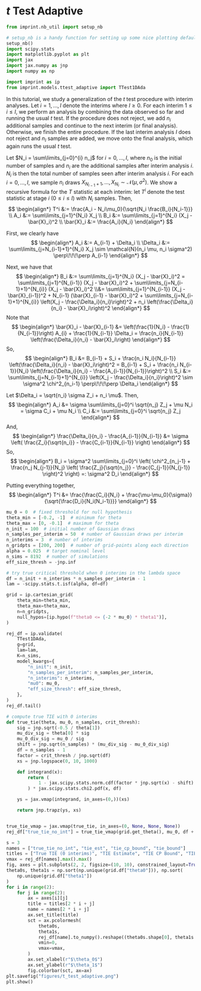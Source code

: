 # $t$ Test Adaptive

```python
from imprint.nb_util import setup_nb

# setup_nb is a handy function for setting up some nice plotting defaults.
setup_nb()
import scipy.stats
import matplotlib.pyplot as plt
import jax
import jax.numpy as jnp
import numpy as np

import imprint as ip
from imprint.models.ttest_adaptive import TTest1DAda
```

In this tutorial, we study a generalization of the $t$ test procedure with interim analyses.
Let $i=1,\ldots, I$ denote the interims where $I \geq 0$.
For each interim $1 \leq i \leq I$, 
we perform an analysis by combining the data observed so far and running the usual $t$ test.
If the procedure does not reject, we add $n_i$ additional samples and continue to the next interim (or final analysis).
Otherwise, we finish the entire procedure.
If the last interim analysis $I$ does not reject and $n_I$ samples are added, 
we move onto the final analysis, which again runs the usual $t$ test.

Let $N_i = \sum\limits_{j=0}^{i} n_j$ for $i=0,\ldots, I$, 
where $n_0$ is the initial number of samples and $n_i$ are the additional samples after interim analysis $i$.
$N_i$ is then the total number of samples seen after interim analysis $i$.
For each $i = 0,\ldots, I$,
we sample $n_i$ draws $X_{N_{i-1} + 1}, \ldots, X_{N_{i}} \sim \mathcal{N}(\mu, \sigma^2)$.
We show a recursive formula for the $T$ statistic at each interim:
let $T^i$ denote the test statistic at stage $i$ ($0 \leq i \leq I$) with $N_i$ samples.
Then,
$$
\begin{align*}
    T^i &:= \frac{A_i - N_i\mu_0}{\sqrt{N_i \frac{B_i}{N_i-1}}} \\
    A_i &:= \sum\limits_{j=1}^{N_i} X_j \\
    B_i &:= \sum\limits_{j=1}^{N_i} (X_j - \bar{X}_i)^2 \\
    \bar{X}_i &:= \frac{A_i}{N_i}
\end{align*}
$$

First, we clearly have
$$
\begin{align*}
    A_i &:= A_{i-1} + \Delta_i \\
    \Delta_i &:= \sum\limits_{j=N_{i-1}+1}^{N_i} X_j \sim \mathcal{N}(n_i \mu, n_i \sigma^2) \perp\!\!\!\perp A_{i-1}
\end{align*}
$$

Next, we have that
$$
\begin{align*}
    B_i 
    &:= 
    \sum\limits_{j=1}^{N_i} (X_j - \bar{X}_i)^2 
    =
    \sum\limits_{j=1}^{N_{i-1}} (X_j - \bar{X}_i)^2
    +
    \sum\limits_{j=N_{i-1}+1}^{N_{i}} (X_j - \bar{X}_i)^2
    \\&=
    \sum\limits_{j=1}^{N_{i-1}} (X_j - \bar{X}_{i-1})^2
    + N_{i-1} (\bar{X}_{i-1} - \bar{X}_i)^2
    + \sum\limits_{j=N_{i-1}+1}^{N_{i}} \left(X_j - \frac{\Delta_i}{n_i}\right)^2
    + n_i \left(\frac{\Delta_i}{n_i} - \bar{X}_i\right)^2
\end{align*}
$$
Note that
$$
\begin{align*}
    \bar{X}_i - \bar{X}_{i-1}
    &=
    \left(\frac{1}{N_i} - \frac{1}{N_{i-1}}\right) A_{i}
    + \frac{1}{N_{i-1}} \Delta_i
    =
    \frac{n_i}{N_{i-1}} \left(\frac{\Delta_i}{n_i} - \bar{X}_i\right)
\end{align*}
$$
So,
$$
\begin{align*}
    B_i 
    &=
    B_{i-1} + S_i + \frac{n_i N_i}{N_{i-1}} \left(\frac{\Delta_i}{n_i} - \bar{X}_i\right)^2
    =
    B_{i-1} + S_i + \frac{n_i N_{i-1}}{N_i} \left(\frac{\Delta_i}{n_i} - \frac{A_{i-1}}{N_{i-1}}\right)^2
    \\
    S_i 
    &:= 
    \sum\limits_{j=N_{i-1}+1}^{N_{i}} \left(X_j - \frac{\Delta_i}{n_i}\right)^2
    \sim \sigma^2 \chi^2_{n_i-1} \perp\!\!\!\perp \Delta_i
\end{align*}
$$

Let $\Delta_i = \sqrt{n_i} \sigma Z_i + n_i \mu$. Then,
$$
\begin{align*}
    A_i &= \sigma \sum\limits_{j=0}^i \sqrt{n_j} Z_j + \mu N_i = \sigma C_i + \mu N_i \\
    C_i &:= \sum\limits_{j=0}^i \sqrt{n_j} Z_j
\end{align*}
$$
And,
$$
\begin{align*}
    \frac{\Delta_i}{n_i} - \frac{A_{i-1}}{N_{i-1}}
    &=
    \sigma \left(
    \frac{Z_i}{\sqrt{n_i}} - \frac{C_{i-1}}{N_{i-1}}
    \right)
\end{align*}
$$
So,
$$
\begin{align*}
    B_i = \sigma^2 \sum\limits_{j=0}^i \left(
        \chi^2_{n_j-1} + \frac{n_j N_{j-1}}{N_j} \left(
            \frac{Z_j}{\sqrt{n_j}} - \frac{C_{j-1}}{N_{j-1}}
        \right)^2
    \right)
    =: \sigma^2 D_i
\end{align*}
$$

Putting everything together,
$$
\begin{align*}
    T^i 
    &=
    \frac{\frac{C_i}{N_i} + \frac{\mu-\mu_0}{\sigma}}{\sqrt{\frac{D_i}{N_i(N_i-1)}}}
\end{align*}
$$

```python
mu_0 = 0  # fixed threshold for null hypothesis
theta_min = [-0.2, -1]  # minimum for theta
theta_max = [0, -0.1]  # maximum for theta
n_init = 100  # initial number of Gaussian draws
n_samples_per_interim = 50  # number of Gaussian draws per interim
n_interims = 3  # number of interims
n_gridpts = [200, 200]  # number of grid-points along each direction
alpha = 0.025  # target nominal level
n_sims = 8192  # number of simulations
eff_size_thresh = -jnp.inf

# try true critical threshold when 0 interims in the lambda space
df = n_init + n_interims * n_samples_per_interim - 1
lam = -scipy.stats.t.isf(alpha, df=df)
```

```python
grid = ip.cartesian_grid(
    theta_min=theta_min,
    theta_max=theta_max,
    n=n_gridpts,
    null_hypos=[ip.hypo(f"theta0 <= {-2 * mu_0} * theta1")],
)
```

```python
rej_df = ip.validate(
    TTest1DAda,
    g=grid,
    lam=lam,
    K=n_sims,
    model_kwargs={
        "n_init": n_init,
        "n_samples_per_interim": n_samples_per_interim,
        "n_interims": n_interims,
        "mu0": mu_0,
        "eff_size_thresh": eff_size_thresh,
    },
)
rej_df.tail()
```

```python
# compute true TIE with 0 interims
def true_tie(theta, mu_0, n_samples, crit_thresh):
    sig = jnp.sqrt(-0.5 / theta[1])
    mu_div_sig = theta[0] * sig
    mu_0_div_sig = mu_0 / sig
    shift = jnp.sqrt(n_samples) * (mu_div_sig - mu_0_div_sig)
    df = n_samples - 1
    factor = crit_thresh / jnp.sqrt(df)
    xs = jnp.logspace(0, 10, 1000)

    def integrand(x):
        return (
            1 - jax.scipy.stats.norm.cdf(factor * jnp.sqrt(x) - shift)
        ) * jax.scipy.stats.chi2.pdf(x, df)

    ys = jax.vmap(integrand, in_axes=(0,))(xs)

    return jnp.trapz(ys, xs)


true_tie_vmap = jax.vmap(true_tie, in_axes=(0, None, None, None))
rej_df["true_tie_no_int"] = true_tie_vmap(grid.get_theta(), mu_0, df + 1, -lam)
```

```python
s = 3
names = ["true_tie_no_int", "tie_est", "tie_cp_bound", "tie_bound"]
titles = ["True TIE (0 interims)", "TIE Estimate", "TIE CP Bound", "TIE Bound"]
vmax = rej_df[names].max().max()
fig, axes = plt.subplots(2, 2, figsize=(10, 10), constrained_layout=True)
theta0s, theta1s = np.sort(np.unique(grid.df["theta0"])), np.sort(
    np.unique(grid.df["theta1"])
)
for i in range(2):
    for j in range(2):
        ax = axes[i][j]
        title = titles[2 * i + j]
        name = names[2 * i + j]
        ax.set_title(title)
        sct = ax.pcolormesh(
            theta0s,
            theta1s,
            rej_df[name].to_numpy().reshape((theta0s.shape[0], theta1s.shape[0])),
            vmin=0,
            vmax=vmax,
        )
        ax.set_xlabel(r"$\theta_0$")
        ax.set_ylabel(r"$\theta_1$")
        fig.colorbar(sct, ax=ax)
plt.savefig("figures/t_test_adaptive.png")
plt.show()
```
